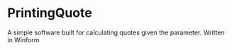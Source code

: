 # PrintingQuote
A simple software built for calculating quotes given the parameter. Written in Winform
